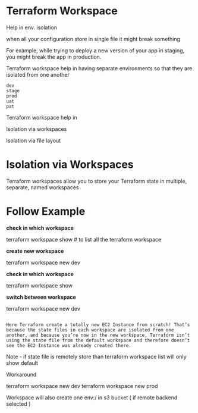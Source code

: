 

# Terraform Workspace 

Help in env. isolation 

when all your configuration store in single file it might break something 

For example, while trying to deploy a new version of your app in staging, you might break the app in production.

Terraform workspace help in having separate environments so that they are isolated from one another

```
dev
stage
prod
uat
pat

```

Terraform workspace help in 

Isolation via workspaces

Isolation via file layout




# Isolation via Workspaces

Terraform workspaces allow you to store your Terraform state in multiple, separate, named workspaces



# Follow Example 
 
__check in which workspace__ 

terraform workspace show  # to list all the terraform workspace 

__create new workspace__

terraform workspace new dev

__check in which workspace__ 

terraform workspace show 

__switch between workspace__ 

terraform workspace new dev

```

Here Terraform create a totally new EC2 Instance from scratch! That’s because the state files in each workspace are isolated from one another, and because you’re now in the new workspace, Terraform isn’t using the state file from the default workspace and therefore doesn’t see the EC2 Instance was already created there.

```

Note - if state file is remotely store than terraform workspace list will only show default 

Workaround 

terraform workspace new dev
terraform workspace new prod

Workspace will also create one env:/ in s3 bucket ( if remote backend selected )

